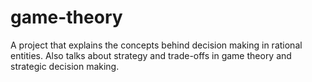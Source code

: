 # game-theory
A project that explains the concepts behind decision making in rational entities. Also talks about strategy and trade-offs in game theory and strategic decision making.

